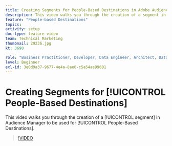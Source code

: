 ```yaml
---
title: Creating Segments for People-Based Destinations in Adobe Audience Manager
description: This video walks you through the creation of a segment in Audience Manager to be used for People-Based Destinations.
feature: "People-based Destinations"
topics: 
activity: setup
doc-type: feature video
team: Technical Marketing
thumbnail: 29236.jpg
kt: 3690

role: "Business Practitioner, Developer, Data Engineer, Architect, Data Architect, Administrator, Leader"
level: Beginner
exl-id: 3e0d9a37-9677-4e4a-8ae6-c5a54ae99601
---
```

# Creating Segments for [!UICONTROL People-Based Destinations]

This video walks you through the creation of a [!UICONTROL segment] in Audience Manager to be used for [!UICONTROL People-Based Destinations].

>[!VIDEO](https://video.tv.adobe.com/v/29236/?quality=12)
